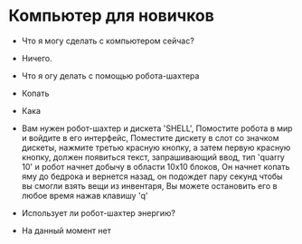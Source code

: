 # Компьютер для новичков

- Что я могу сделать с компьютером сейчас?
+ Ничего.

- Что я огу делать с помощью робота-шахтера
+ Копать

- Кака
+ Вам нужен робот-шахтер и дискета 'SHELL', 
Помостите робота в мир и войдите в его интерфейс, 
Поместите дискету в слот со значком дискеты,
нажмите третью красную кнопку, а затем первую красную кнопку,
должен появиться текст, запрашивающий ввод, тип 'quarry 10' 
и робот начнет добычу в области 10x10 блоков, 
Он начнет копать яму до бедрока и вернется назад, 
он подождет пару секунд чтобы вы смогли взять вещи из инвентаря,
Вы можете остановить его в любое время нажав клавишу 'q'

- Использует ли робот-шахтер энергию?
+ На данный момент нет